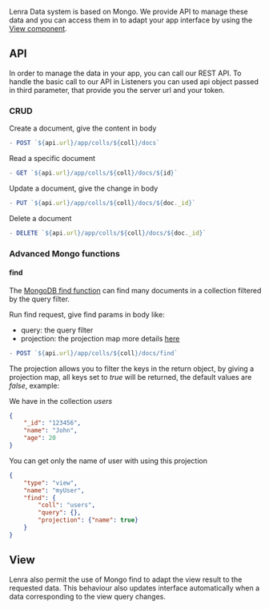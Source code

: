 Lenra Data system is based on Mongo.
We provide API to manage these data and you can access them in to adapt your app interface by using the [View component](/references/components-api/components/view.html).

## API

In order to manage the data in your app, you can call our REST API.
To handle the basic call to our API in Listeners you can used api object passed in third parameter, that provide you the server url and your token.

### CRUD

Create a document, give the content in body

```js
- POST `${api.url}/app/colls/${coll}/docs`
```

Read a specific document
```js
- GET `${api.url}/app/colls/${coll}/docs/${id}`
```

Update a document, give the change in body
```js
- PUT `${api.url}/app/colls/${coll}/docs/${doc._id}`
```

Delete a document
```js
- DELETE `${api.url}/app/colls/${coll}/docs/${doc._id}`
```

### Advanced Mongo functions


#### find

The [MongoDB find function](https://www.mongodb.com/docs/manual/reference/method/db.collection.find/) can find many documents in a collection filtered by the query filter.

Run find request, give find params in body like:
  - query: the query filter
  - projection: the projection map more details [here](#apiProjection)

```js
- POST `${api.url}/app/colls/${coll}/docs/find` 
```

The projection allows you to filter the keys in the return object, by giving a projection map, all keys set to *true* will be returned, the default values are *false*, example:

We have in the collection *users*

```json
{
    "_id": "123456",
    "name": "John",
    "age": 20
}
```

You can get only the name of user with using this projection

```json
{
    "type": "view",
    "name": "myUser",
    "find": {
        "coll": "users",
        "query": {},
        "projection": {"name": true}
    }
}
```

## View

Lenra also permit the use of Mongo find to adapt the view result to the requested data.
This behaviour also updates interface automatically when a data corresponding to the view query changes.

<!-- TODO: examples -->
<!-- TODO: operators limitation -->
<!-- TODO: managed operators -->